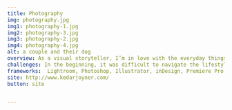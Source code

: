 ```yaml
---
title: Photography
img: photography.jpg
img1: photography-1.jpg
img2: photography-3.jpg
img3: photography-2.jpg
img4: photography-4.jpg
alt: a couple and their dog
overview: As a visual storyteller, I’m in love with the everyday things that often go unnoticed - moments that make life special, like holding hands or dancing on a frozen lake. Even the smallest, most ordinary moments are worth remembering, and I love to help people and small businesses capture them. Photography has also been my gateway into graphic design, multi-media, and now web development. It's helped give me the skills to build websites with a focus on functional design and create powerful content that matters.
challenges: In the beginning, it was difficult to navigate the lifestyle as a freelance photographer. Building a brand, client base, and grasping copyright and contract law was overwhelming. I've been successful in the business because of my organization and ability to adapt to changing styles and trends. My work has been published in Looks Like Film, Our Life, Meet My Dog, Serenify, and Madison Magazine.
frameworks:  Lightroom, Photoshop, Illustrator, inDesign, Premiere Pro
site: http://www.kedarjoyner.com/
button: site


---
```

